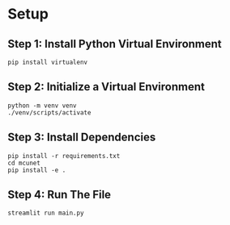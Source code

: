 # Setup 

## Step 1: Install Python Virtual Environment
```
pip install virtualenv
```

## Step 2: Initialize a Virtual Environment 
```
python -m venv venv 
./venv/scripts/activate
```

## Step 3: Install Dependencies  
```
pip install -r requirements.txt 
cd mcunet 
pip install -e .
```

## Step 4: Run The File  
```
streamlit run main.py
```